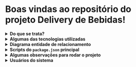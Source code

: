 # Boas vindas ao repositório do projeto Delivery de Bebidas!
<details>
  
  <summary>
    <strong>Do que se trata?</strong>
  </summary><br>
  
  **Trata-se do Projeto final integrador: Desenvolvimento de Sistemas feito para a Universidade de Santo Amaro (UNISA)**
  
  Integrantes:
  - Rodrigo Pedrassi
  - Fernando Domingos
  - Calió
  - Lucimar
    
  **Neste projeto, nosso grupo desenvolveu um app de delivery para uma distribuidora de bebidas.**

  A distribuidora de cervejas da dona Tereza está se informatizando! Seu negócio, antes focado em um local específico da cidade, passou a receber uma quantidade massiva de encomendas de outros pontos, expandindo sua atuação via delivery. Isso tudo graças ao excelente preço das bebidas e atendimento da equipe de vendas.

  Agora a distribuidora possui alguns pontos de venda na cidade para agilizar no atendimento dessas áreas. Cada ponto de venda, por sua vez, possui uma pessoa vendedora responsável.

  Como seu antigo sistema, que era um conjunto de planilhas, já não atende a necessidade do negócio por gerar muita manutenção, procuramos desenvolver uma ideia de aplicativo que pudesse agilizar a vida de sua equipe e das pessoas que compram seus produtos. O aplicativo inclui:

- Ter acesso via login: tanto clientes como pessoas vendedoras, assim como a própria dona Tereza, que administra o sistema, devem ter acesso ao aplicativo via login, porém para funções diferentes: (1) A pessoa cliente, que compra da lista de produtos; (2) A pessoa vendedora, que aprova, prepara e entrega; (3) A pessoa administradora, que gerencia quem usa o aplicativo;
- Fazer a comunicação entre clientes e pessoas vendedoras: a pessoa cliente faz o pedido via "carrinho de compras" e a pessoa vendedora aprova, prepara e envia esse pedido. Quando o produto é recebido por quem comprou, essa pessoa marca o pedido como "recebido". Ambos devem possuir detalhes sobre seus pedidos;
- Se a pessoa cliente faz o pedido, o mesmo deve aparecer para a pessoa vendedora em seu dash de pedidos após a atualização da página. A pessoa cliente, por sua vez, deve ter as informações sobre seu pedido quando sua página for atualizada, ou seja, ter informações se o pedido está sendo preparado ou se já saiu pra entrega;

</details>

<details>
  
  <summary>
    <strong>Algumas das tecnologias utilizadas</strong>
  </summary><br>
  
  - Frontend
      - React
      - Html
      - CSS
  - Backend
      - Nodejs
      - Javascript
      - Express
      - MySQL
      - Sequelize
  
</details>


<details>
  
  <summary>
    <strong>Diagrama entidade de relacionamento</strong>
  </summary><br>
  
   ![Diagrama de ER](./assets/readme/der.png)
  
</details>

<details>
  <summary>
    <strong>Scripts do <code>package.json</code> principal</strong>
  </summary><br>

  **São os scripts da raiz do projeto (`./package.json`) e não das aplicações individuais `./front-end/package.json` e `./back-end/package.json`**:

- `start`: Limpa as portas `3000` e `3001`. Também prepara o campo rodando o `Sequelize` para restaurar o **banco de dados de testes** (final `-test`) e sobe a aplicação com `pm2` em modo `fork` (uma instância para cada aplicação). Nesse modo, as alterações não são assistidas;
  - *uso (na raiz do projeto): `npm start`*

- `stop`: Para e deleta as aplicações rodando no `pm2`;
  - *uso (na raiz do projeto): `npm stop`*

- `dev`: Limpa as portas `3000` e `3001` e sobe a aplicação com `pm2` em modo `fork` (uma instância pra cada aplicação). Nesse modo, as atualizações são assistidas (modo `watch`);
  - *uso (na raiz do projeto): `npm run dev`*

- `dev:prestart`: A partir da raiz, esse comando faz o processo de instalação de dependências (`npm i`) nos dois projetos (`./front-end` e `./back-end`) e roda o `Sequelize` no `./back-end` (lembrar de configurar o `.env` no mesmo);
  - *uso (na raiz do projeto): `npm run dev:prestart`*

- `db:reset`: Roda os scripts do `Sequelize` restaurando o **banco de dados de desenvolvimento** (final `-dev`). Utilize esse script caso ocorra algum problema no seu banco local;
  - *uso (na raiz do projeto): `npm run db:reset`*

- `db:reset:debug`: Roda os scripts do `Sequelize` restaurando o **banco de dados de desenvolvimento** (final `-dev`). Utilize esse script caso ocorra algum problema no seu banco local. Esse comando também é capaz de retornar informações detalhadas de erros (quando ocorrerem no processo);
  - *uso (na raiz do projeto): `npm run db:reset:debug`*

</details>

<details>
  <summary>
    <strong>Algumas observações para rodar o projeto</strong>
  </summary><br>

  <strong> 1. Existe um arquivo chamado 🐳 <code>docker-compose.yml</code></strong> capaz de subir um container MySQL dispensando a instalação do mesmo. Rode o comando <code>docker-compose up -d</code>. Caso tenha MySQL instalado cheque o arquivo em <code>back-end/src/database/config/config.js</code> para a configuração das váriaveis de ambiente </strong> <br> 
    
  <strong> 2. É nessário ter instalado o Nodejs em uma versão igual ou superior ao 16</strong><br><br>
  <strong> 3. Também se faz nessário o gerenciador de pacotes do Nodejs NPM (Node Package Manager)</strong><br>
  
</details>


<details>
  
   <summary>
    <strong>Usuários do sistema</strong>
  </summary><br>
  
  - Cliente:. <br>
    - usuário: zebirita@email.com 
    - senha: "$#zebirita#$" (sem as "") <br>
  - Vendedor:. <br>
    - usuário: fulana@deliveryapp.com 
    - senha: fulana@123 <br>
  - Adm:. <br>
    - usuário: adm@deliveryapp.com 
    - senha: --adm2@21!!-- <br>
  
</details>
